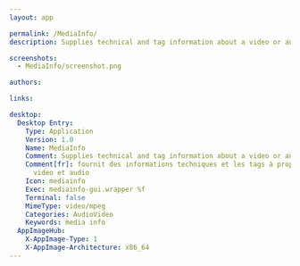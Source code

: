 ```yaml
---
layout: app

permalink: /MediaInfo/
description: Supplies technical and tag information about a video or audio file

screenshots:
  - MediaInfo/screenshot.png

authors:

links:

desktop:
  Desktop Entry:
    Type: Application
    Version: 1.0
    Name: MediaInfo
    Comment: Supplies technical and tag information about a video or audio file
    Comment[fr]: fournit des informations techniques et les tags à propos de vos fichiers
      video et audio
    Icon: mediainfo
    Exec: mediainfo-gui.wrapper %f
    Terminal: false
    MimeType: video/mpeg
    Categories: AudioVideo
    Keywords: media info
  AppImageHub:
    X-AppImage-Type: 1
    X-AppImage-Architecture: x86_64
---
```

